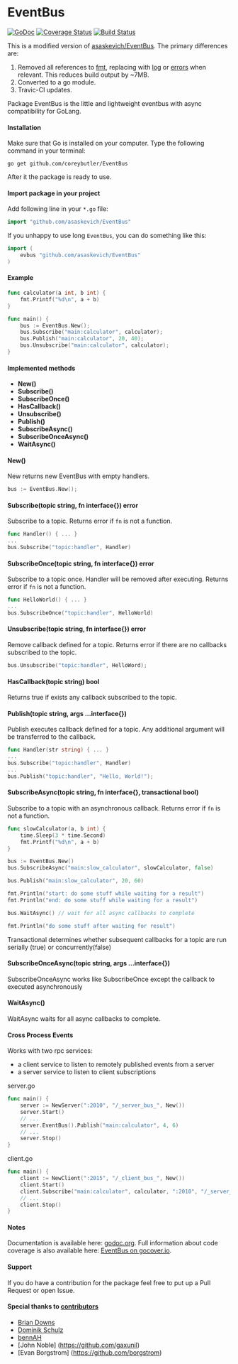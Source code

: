 EventBus
======

[![GoDoc](https://godoc.org/github.com/coreybutler/EventBus?status.svg)](https://godoc.org/github.com/coreybutler/EventBus) [![Coverage Status](https://img.shields.io/coveralls/coreybutler/EventBus.svg)](https://coveralls.io/r/coreybutler/EventBus?branch=master) [![Build Status](https://travis-ci.org/coreybutler/EventBus.svg)](https://travis-ci.org/coreybutler/EventBus)

This is a modified version of [asaskevich/EventBus](github.com/asaskevich/EventBus). The primary differences are:

1. Removed all references to [fmt](https://golang.org/pkg/fmt/), replacing with [log](https://golang.org/pkg/log/) or [errors](https://golang.org/pkg/errors/) when relevant. This reduces build output by ~7MB.
1. Converted to a go module.
1. Travic-CI updates.

Package EventBus is the little and lightweight eventbus with async compatibility for GoLang.

#### Installation
Make sure that Go is installed on your computer.
Type the following command in your terminal:

	go get github.com/coreybutler/EventBus

After it the package is ready to use.

#### Import package in your project
Add following line in your `*.go` file:
```go
import "github.com/asaskevich/EventBus"
```
If you unhappy to use long `EventBus`, you can do something like this:
```go
import (
	evbus "github.com/asaskevich/EventBus"
)
```

#### Example
```go
func calculator(a int, b int) {
	fmt.Printf("%d\n", a + b)
}

func main() {
	bus := EventBus.New();
	bus.Subscribe("main:calculator", calculator);
	bus.Publish("main:calculator", 20, 40);
	bus.Unsubscribe("main:calculator", calculator);
}
```

#### Implemented methods
* **New()**
* **Subscribe()**
* **SubscribeOnce()**
* **HasCallback()**
* **Unsubscribe()**
* **Publish()**
* **SubscribeAsync()**
* **SubscribeOnceAsync()**
* **WaitAsync()**

#### New()
New returns new EventBus with empty handlers.
```go
bus := EventBus.New();
```

#### Subscribe(topic string, fn interface{}) error
Subscribe to a topic. Returns error if `fn` is not a function.
```go
func Handler() { ... }
...
bus.Subscribe("topic:handler", Handler)
```

#### SubscribeOnce(topic string, fn interface{}) error
Subscribe to a topic once. Handler will be removed after executing. Returns error if `fn` is not a function.
```go
func HelloWorld() { ... }
...
bus.SubscribeOnce("topic:handler", HelloWorld)
```

#### Unsubscribe(topic string, fn interface{}) error
Remove callback defined for a topic. Returns error if there are no callbacks subscribed to the topic.
```go
bus.Unsubscribe("topic:handler", HelloWord);
```

#### HasCallback(topic string) bool
Returns true if exists any callback subscribed to the topic.

#### Publish(topic string, args ...interface{})
Publish executes callback defined for a topic. Any additional argument will be transferred to the callback.
```go
func Handler(str string) { ... }
...
bus.Subscribe("topic:handler", Handler)
...
bus.Publish("topic:handler", "Hello, World!");
```

#### SubscribeAsync(topic string, fn interface{}, transactional bool)
Subscribe to a topic with an asynchronous callback. Returns error if `fn` is not a function.
```go
func slowCalculator(a, b int) {
	time.Sleep(3 * time.Second)
	fmt.Printf("%d\n", a + b)
}

bus := EventBus.New()
bus.SubscribeAsync("main:slow_calculator", slowCalculator, false)

bus.Publish("main:slow_calculator", 20, 60)

fmt.Println("start: do some stuff while waiting for a result")
fmt.Println("end: do some stuff while waiting for a result")

bus.WaitAsync() // wait for all async callbacks to complete

fmt.Println("do some stuff after waiting for result")
```
Transactional determines whether subsequent callbacks for a topic are run serially (true) or concurrently(false)

#### SubscribeOnceAsync(topic string, args ...interface{})
SubscribeOnceAsync works like SubscribeOnce except the callback to executed asynchronously

####  WaitAsync()
WaitAsync waits for all async callbacks to complete.

#### Cross Process Events
Works with two rpc services:
- a client service to listen to remotely published events from a server
- a server service to listen to client subscriptions

server.go
```go
func main() {
    server := NewServer(":2010", "/_server_bus_", New())
    server.Start()
    // ...
    server.EventBus().Publish("main:calculator", 4, 6)
    // ...
    server.Stop()
}
```

client.go
```go
func main() {
    client := NewClient(":2015", "/_client_bus_", New())
    client.Start()
    client.Subscribe("main:calculator", calculator, ":2010", "/_server_bus_")
    // ...
    client.Stop()
}
```

#### Notes
Documentation is available here: [godoc.org](https://godoc.org/github.com/asaskevich/EventBus).
Full information about code coverage is also available here: [EventBus on gocover.io](http://gocover.io/github.com/asaskevich/EventBus).

#### Support
If you do have a contribution for the package feel free to put up a Pull Request or open Issue.

#### Special thanks to [contributors](https://github.com/asaskevich/EventBus/graphs/contributors)
* [Brian Downs](https://github.com/briandowns)
* [Dominik Schulz](https://github.com/gittex)
* [bennAH](https://github.com/bennAH)
* [John Noble] (https://github.com/gaxunil)
* [Evan Borgstrom] (https://github.com/borgstrom)
